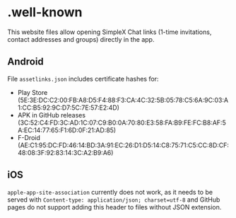 # .well-known

This website files allow opening SimpleX Chat links (1-time invitations, contact addresses and groups) directly in the app.

## Android

File `assetlinks.json` includes certificate hashes for:

- Play Store (5E:3E:DC:C2:00:FB:A8:D5:F4:88:F3:CA:4C:32:5B:05:78:C5:6A:9C:03:A1:CC:B5:92:9C:D7:5C:7E:57:E2:4D)
- APK in GitHub releases (3C:52:C4:FD:3C:AD:1C:07:C9:B0:0A:70:80:E3:58:FA:B9:FE:FC:B8:AF:5A:EC:14:77:65:F1:6D:0F:21:AD:85)
- F-Droid (AE:C1:95:DC:FD:46:14:BD:3A:91:EC:26:D1:D5:14:C8:75:71:C5:CC:8D:CF:48:08:3F:92:83:14:3C:A2:B9:A6)

## iOS

`apple-app-site-association` currently does not work, as it needs to be served with `Content-type: application/json; charset=utf-8` and GitHub pages do not support adding this header to files without JSON extension.
